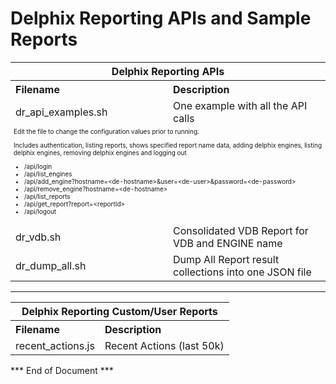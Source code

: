 # Delphix Reporting APIs and Sample Reports

<table>

  <tr>
   <th align="center" colspan=2>Delphix Reporting APIs</th>
  </tr>
  
  <tr>
   <th align="left">Filename</th>
   <th align="left">Description</th>
  </tr>
  
  <tr>
   <td>dr_api_examples.sh </td>
   <td align="left">One example with all the API calls</td>
  </tr>
  
  <tr>
    <td colspan=2 style="font-size:10px;">
Edit the file to change the configuration values prior to running.

Includes authentication, listing reports, shows specified report name data, adding delphix engines, listing delphix engines, removing delphix engines and logging out 

<ul>
  <li>/api/login</li>
  <li>/api/list_engines</li>
  <li>/api/add_engine?hostname=&lt;de-hostname&gt;&user=&lt;de-user&gt;&password=&lt;de-password&gt;</li>
  <li>/api/remove_engine?hostname=&lt;de-hostname&gt;</li>
  <li>/api/list_reports</li>
  <li>/api/get_report?report=&lt;reportId&gt;</li>
  <li>/api/logout</li>
</ul>
  </td>
  </tr>
  
  <tr>
   <td>dr_vdb.sh </td>
   <td align="left">Consolidated VDB Report for VDB and ENGINE name</td>
  </tr>
  
  <tr>
   <td>dr_dump_all.sh </td>
   <td align="left" width="50%">Dump All Report result collections into one JSON file</td>
  </tr>
 
 </table>
 
 <hr color=teal size=3 />
 
 <table>

  <tr>
   <th align="center" colspan=2>Delphix Reporting Custom/User Reports</th>
  </tr>
  
  <tr>
   <th align="left">Filename</th>
   <th align="left">Description</th>
  </tr>
  
  <tr>
   <td>recent_actions.js</td>
   <td align="left">Recent Actions (last 50k)</td>
  </tr>
  
  </table>
  
*** End of Document ***
